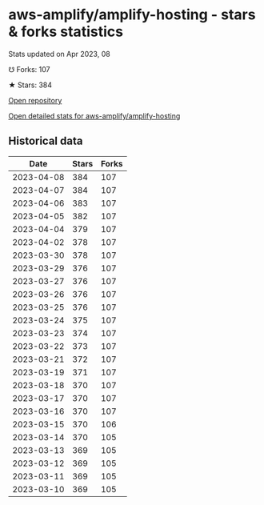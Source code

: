 # aws-amplify/amplify-hosting - stars & forks statistics

Stats updated on Apr 2023, 08

☋ Forks: 107

★ Stars: 384

[Open repository](https://github.com/aws-amplify/amplify-hosting)

[Open detailed stats for aws-amplify/amplify-hosting](https://reviewgithub.com/rep/aws-amplify/amplify-hosting)

## Historical data
| Date | Stars | Forks |
|------|-------|-------|
| 2023-04-08 | 384 | 107 | 
| 2023-04-07 | 384 | 107 | 
| 2023-04-06 | 383 | 107 | 
| 2023-04-05 | 382 | 107 | 
| 2023-04-04 | 379 | 107 | 
| 2023-04-02 | 378 | 107 | 
| 2023-03-30 | 378 | 107 | 
| 2023-03-29 | 376 | 107 | 
| 2023-03-27 | 376 | 107 | 
| 2023-03-26 | 376 | 107 | 
| 2023-03-25 | 376 | 107 | 
| 2023-03-24 | 375 | 107 | 
| 2023-03-23 | 374 | 107 | 
| 2023-03-22 | 373 | 107 | 
| 2023-03-21 | 372 | 107 | 
| 2023-03-19 | 371 | 107 | 
| 2023-03-18 | 370 | 107 | 
| 2023-03-17 | 370 | 107 | 
| 2023-03-16 | 370 | 107 | 
| 2023-03-15 | 370 | 106 | 
| 2023-03-14 | 370 | 105 | 
| 2023-03-13 | 369 | 105 | 
| 2023-03-12 | 369 | 105 | 
| 2023-03-11 | 369 | 105 | 
| 2023-03-10 | 369 | 105 | 


